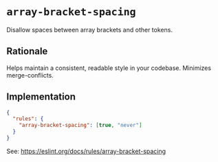 # `array-bracket-spacing`

Disallow spaces between array brackets and other tokens.

## Rationale

Helps maintain a consistent, readable style in your codebase.
Minimizes merge-conflicts.

## Implementation

```json
{
  "rules": {
    "array-bracket-spacing": [true, "never"]
  }
}
```

See: https://eslint.org/docs/rules/array-bracket-spacing

